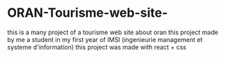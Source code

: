 # ORAN-Tourisme-web-site-
this is a many project of a tourisme web site about oran 
this project made by me a student in my first year of IMSI (ingenieurie management et systeme d'information)
this project was made with react + css 
